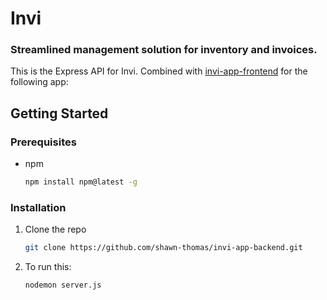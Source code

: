 # Invi
### Streamlined management solution for inventory and invoices.

This is the Express API for Invi. Combined with <a href="https://github.com/shawn-thomas/invi-app-frontend">invi-app-frontend</a> for the following app:

<!-- GETTING STARTED -->
## Getting Started

### Prerequisites

* npm
  ```sh
  npm install npm@latest -g
  ```

### Installation

1. Clone the repo
   ```sh
   git clone https://github.com/shawn-thomas/invi-app-backend.git
   ```
2. To run this:
    ```sh
    nodemon server.js
    ```

